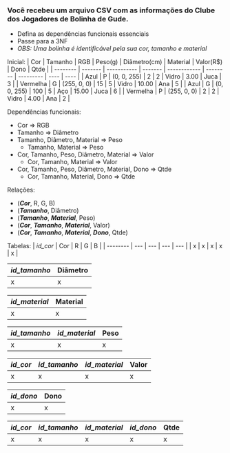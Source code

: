 ### Você recebeu um arquivo CSV com as informações do Clube dos Jogadores de Bolinha de Gude.
- Defina as dependências funcionais essenciais
- Passe para a 3NF
- _OBS: Uma bolinha é identificável pela sua cor, tamanho e material_

Inicial:
| Cor      | Tamanho | RGB         | Peso(g) | Diâmetro(cm) | Material | Valor(R$) | Dono | Qtde |
| -------- | ------- | ----------- | ------- | ------------ | -------- | --------- | ---- | ---- |
| Azul     | P       | (0, 0, 255) | 2       | 2            | Vidro    | 3.00      | Juca | 3    |
| Vermelha | G       | (255, 0, 0) | 15      | 5            | Vidro    | 10.00     | Ana  | 5    |
| Azul     | G       | (0, 0, 255) | 100     | 5            | Aço      | 15.00     | Juca | 6    |
| Vermelha | P       | (255, 0, 0) | 2       | 2            | Vidro    | 4.00      | Ana  | 2    |

Dependências funcionais:
- Cor => RGB
- Tamanho => Diâmetro
- Tamanho, Diâmetro, Material => Peso 
  - Tamanho, Material => Peso
- Cor, Tamanho, Peso, Diâmetro, Material => Valor 
  - Cor, Tamanho, Material => Valor
- Cor, Tamanho, Peso, Diâmetro, Material, Dono => Qtde 
  - Cor, Tamanho, Material, Dono => Qtde

Relações:
- (**_Cor_**, R, G, B)
- (**_Tamanho_**, Diâmetro)
- (**_Tamanho_**, **_Material_**, Peso)
- (**_Cor_**, **_Tamanho_**, **_Material_**, Valor)
- (**_Cor_**, **_Tamanho_**, **_Material_**, **_Dono_**, Qtde)

Tabelas:
| _id_cor_ | Cor | R   | G   | B   |
| -------- | --- | --- | --- | --- |
| x        | x   | x   | x   | x   |

| _id_tamanho_ | Diâmetro |
| ------------ | -------- |
| x            | x        |

| _id_material_ | Material |
| ------------- | -------- |
| x             | x        |

| _id_tamanho_ | _id_material_ | Peso |
| ------------ | ------------- | ---- |
| x            | x             | x    |

| _id_cor_ | _id_tamanho_ | _id_material_ | Valor |
| -------- | ------------ | ------------- | ----- |
| x        | x            | x             | x     |

| _id_dono_ | Dono |
| --------- | ---- |
| x         | x    |

| _id_cor_ | _id_tamanho_ | _id_material_ | _id_dono_ | Qtde |
| -------- | ------------ | ------------- | --------- | ---- |
| x        | x            | x             | x         | x    |
